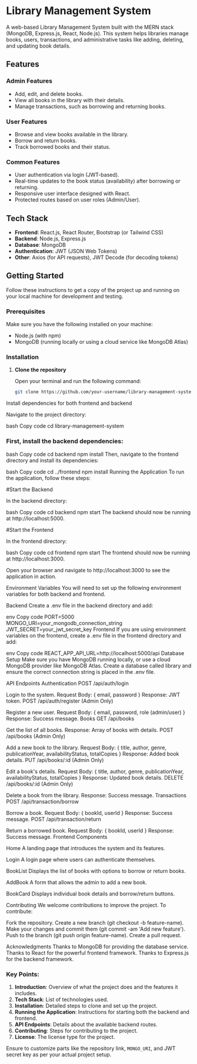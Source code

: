 # Library Management System

A web-based Library Management System built with the MERN stack (MongoDB, Express.js, React, Node.js). This system helps libraries manage books, users, transactions, and administrative tasks like adding, deleting, and updating book details.

## Features

### Admin Features
- Add, edit, and delete books.
- View all books in the library with their details.
- Manage transactions, such as borrowing and returning books.

### User Features
- Browse and view books available in the library.
- Borrow and return books.
- Track borrowed books and their status.

### Common Features
- User authentication via login (JWT-based).
- Real-time updates to the book status (availability) after borrowing or returning.
- Responsive user interface designed with React.
- Protected routes based on user roles (Admin/User).

## Tech Stack

- **Frontend**: React.js, React Router, Bootstrap (or Tailwind CSS)
- **Backend**: Node.js, Express.js
- **Database**: MongoDB
- **Authentication**: JWT (JSON Web Tokens)
- **Other**: Axios (for API requests), JWT Decode (for decoding tokens)

## Getting Started

Follow these instructions to get a copy of the project up and running on your local machine for development and testing.

### Prerequisites

Make sure you have the following installed on your machine:

- Node.js (with npm)
- MongoDB (running locally or using a cloud service like MongoDB Atlas)

### Installation

1. **Clone the repository**

   Open your terminal and run the following command:

   ```bash
   git clone https://github.com/your-username/library-management-system.git
Install dependencies for both frontend and backend

Navigate to the project directory:

bash
Copy code
cd library-management-system
### First, install the backend dependencies:

bash
Copy code
cd backend
npm install
Then, navigate to the frontend directory and install its dependencies:

bash
Copy code
cd ../frontend
npm install
Running the Application
To run the application, follow these steps:

#Start the Backend

In the backend directory:

bash
Copy code
cd backend
npm start
The backend should now be running at http://localhost:5000.

#Start the Frontend

In the frontend directory:

bash
Copy code
cd frontend
npm start
The frontend should now be running at http://localhost:3000.

Open your browser and navigate to http://localhost:3000 to see the application in action.

Environment Variables
You will need to set up the following environment variables for both backend and frontend.

Backend
Create a .env file in the backend directory and add:

env
Copy code
PORT=5000
MONGO_URI=your_mongodb_connection_string
JWT_SECRET=your_jwt_secret_key
Frontend
If you are using environment variables on the frontend, create a .env file in the frontend directory and add:

env
Copy code
REACT_APP_API_URL=http://localhost:5000/api
Database Setup
Make sure you have MongoDB running locally, or use a cloud MongoDB provider like MongoDB Atlas. Create a database called library and ensure the correct connection string is placed in the .env file.

API Endpoints
Authentication
POST /api/auth/login

Login to the system.
Request Body: { email, password }
Response: JWT token.
POST /api/auth/register (Admin Only)

Register a new user.
Request Body: { email, password, role (admin/user) }
Response: Success message.
Books
GET /api/books

Get the list of all books.
Response: Array of books with details.
POST /api/books (Admin Only)

Add a new book to the library.
Request Body: { title, author, genre, publicationYear, availabilityStatus, totalCopies }
Response: Added book details.
PUT /api/books/:id (Admin Only)

Edit a book's details.
Request Body: { title, author, genre, publicationYear, availabilityStatus, totalCopies }
Response: Updated book details.
DELETE /api/books/:id (Admin Only)

Delete a book from the library.
Response: Success message.
Transactions
POST /api/transaction/borrow

Borrow a book.
Request Body: { bookId, userId }
Response: Success message.
POST /api/transaction/return

Return a borrowed book.
Request Body: { bookId, userId }
Response: Success message.
Frontend Components

Home
A landing page that introduces the system and its features.

Login
A login page where users can authenticate themselves.

BookList
Displays the list of books with options to borrow or return books.

AddBook
A form that allows the admin to add a new book.

BookCard
Displays individual book details and borrow/return buttons.

Contributing
We welcome contributions to improve the project. To contribute:

Fork the repository.
Create a new branch (git checkout -b feature-name).
Make your changes and commit them (git commit -am 'Add new feature').
Push to the branch (git push origin feature-name).
Create a pull request.



Acknowledgments
Thanks to MongoDB for providing the database service.
Thanks to React for the powerful frontend framework.
Thanks to Express.js for the backend framework.


### Key Points:
1. **Introduction**: Overview of what the project does and the features it includes.
2. **Tech Stack**: List of technologies used.
3. **Installation**: Detailed steps to clone and set up the project.
4. **Running the Application**: Instructions for starting both the backend and frontend.
5. **API Endpoints**: Details about the available backend routes.
6. **Contributing**: Steps for contributing to the project.
7. **License**: The license type for the project.

Ensure to customize parts like the repository link, `MONGO_URI`, and JWT secret key as per your actual project setup.
